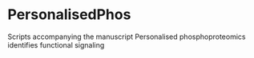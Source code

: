 # PersonalisedPhos
Scripts accompanying the manuscript Personalised phosphoproteomics identifies functional signaling
